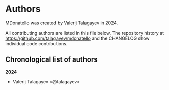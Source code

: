 # Authors

MDonatello was created by Valerij Talagayev in 2024.


All contributing authors are listed in this file below.
The repository history at https://github.com/talagayev/mdonatello
and the CHANGELOG show individual code contributions.

## Chronological list of authors

<!--
The rules for this file:
  * Authors are sorted chronologically, earliest to latest
  * Please format it each entry as "Preferred name <GitHub username>"
  * Your preferred name is whatever you wish to go by --
    it does *not* have to be your legal name!
  * Please start a new section for each new year
  * Don't ever delete anything
-->

**2024**
- Valerij Talagayev <@talagayev>